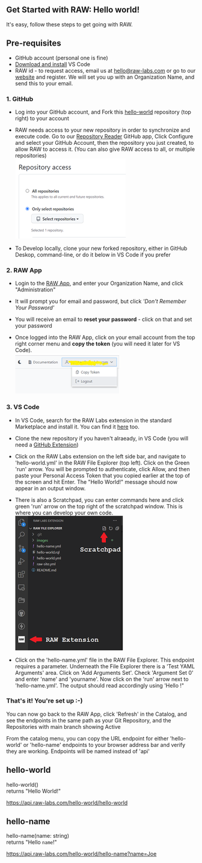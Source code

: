 
## Get Started with RAW: Hello world!

It's easy, follow these steps to get going with RAW.<br>

## Pre-requisites
- GitHub account (personal one is fine)
- [Download and install](https://code.visualstudio.com/download) VS Code
- RAW id - to request access, email us at hello@raw-labs.com or go to our [website](https://raw-labs.com#subscribe) and register. We will set you up with an Organization Name, and send this to your email. 


### 1. GitHub
- Log into your GitHub account, and Fork this [hello-world](https://github.com/raw-labs/hello-world) repository (top right) to your account<br>

- RAW needs access to your new repository in order to synchronize and execute code. Go to our [Repository Reader](https://github.com/apps/raw-repository-reader) GitHub app, Click Configure and select your GitHub Account, then the repository you just created, to allow RAW to access it. (You can also give RAW access to all, or multiple repositories)<br>
![Repository access](images/screen2.png)<br>
- To Develop locally, clone your new forked repository, either in GitHub Deskop, command-line, or do it below in VS Code if you prefer<br>


### 2. RAW App
- Login to the [RAW App](https://app.raw-labs.com), and enter your Organization Name, and click "Administration"<br>

- It will prompt you for email and password, but click _'Don't Remember Your Password'_<br>

- You will receive an email to **reset your password** - click on that and set your password
- Once logged into the RAW App, click on your email account from the top right corner menu and **copy the token**  (you will need it later for VS Code).<br>
![Token from the RAW admin console](images/token1.png)<br>


### 3. VS Code

- In VS Code, search for the RAW Labs extension in the standard Marketplace and install it. You can find it [here](https://marketplace.visualstudio.com/items?itemName=RAWLabs.raw) too.<br>

- Clone the new repository if you haven't alraeady, in VS Code (you will need a [GitHub Extension](https://marketplace.visualstudio.com/search?term=Github&target=VSCode&category=All%20categories&sortBy=Installs))<br>

- Click on the RAW Labs extension on the left side bar, and navigate to 'hello-world.yml' in the RAW File Explorer (top left). Click on the Green 'run' arrow. You will be prompted to authenticate, click Allow, and then paste your Personal Access Token that you copied earlier at the top of the screen and hit Enter. The "Hello World!" message should now appear in an output window.<br>

- There is also a Scratchpad, you can enter commands here and click green 'run' arrow on the top right of the scratchpad window. This is where you can develop your own code.<br>
![VS Code Menus](images/screen1.png)<br>
- Click on the 'hello-name.yml' file in the RAW File Explorer. This endpoint requires a parameter. Underneath the File Explorer there is a 'Test YAML Arguments' area. Click on 'Add Arguments Set'. Check 'Argument Set 0' and enter 'name' and 'yourname'. Now click on the 'run' arrow next to 'hello-name.yml'. The output should read accordingly using 'Hello <yourname>!"<br>


### That's it! You're set up :-)

You can now go back to the RAW App, click 'Refresh' in the Catalog, and see the endpoints in the same path as your Git Repository, and the Repositories with main branch showing Active<br>


From the catalog menu, you can copy the URL endpoint for either 'hello-world' or 'hello-name' endpoints to your browser address bar and verify they are working.
Endpoints will be named <yourOrg> instead of 'api'<br>


## hello-world
hello-world()<br>
returns "Hello World!"

https://api.raw-labs.com/hello-world/hello-world

## hello-name
hello-name(name: string)<br>
returns "Hello `name`!"

https://api.raw-labs.com/hello-world/hello-name?name=Joe




